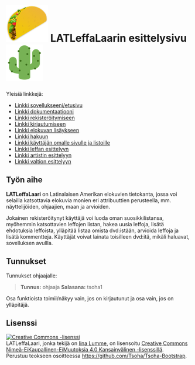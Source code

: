 # ![Taco](/images/taco.png) LATLeffaLaarin esittelysivu ![Cactus](/images/isocactus.png)

Yleisiä linkkejä:

* [Linkki sovellukseeni/etusivu](http://iilumme.users.cs.helsinki.fi/tsoha/)
* [Linkki dokumentaatiooni](https://github.com/iilumme/Tsoha-Bootstrap/blob/master/doc/LATLeffaLaari.pdf)
* [Linkki rekisteröitymiseen](http://iilumme.users.cs.helsinki.fi/tsoha/register)
* [Linkki kirjautumiseen](http://iilumme.users.cs.helsinki.fi/tsoha/login)
* [Linkki elokuvan lisäykseen](http://iilumme.users.cs.helsinki.fi/tsoha/addmovie)
* [Linkki hakuun](http://iilumme.users.cs.helsinki.fi/tsoha/search)
* [Linkki käyttäjän omalle sivulle ja listoille](http://iilumme.users.cs.helsinki.fi/tsoha/mypage)
* [Linkki leffan esittelyyn](http://iilumme.users.cs.helsinki.fi/tsoha/movie/1)
* [Linkki artistin esittelyyn](http://iilumme.users.cs.helsinki.fi/tsoha/artist/9)
* [Linkki valtion esittelyyn](http://iilumme.users.cs.helsinki.fi/tsoha/country/1)


## Työn aihe

**LATLeffaLaari** on Latinalaisen Amerikan elokuvien tietokanta, jossa voi selailla katsottavia elokuvia monien eri attribuuttien perusteella, mm. näyttelijöiden, ohjaajien, maan ja arvioiden. 

Jokainen rekisteröitynyt käyttäjä voi luoda oman suosikkilistansa, myöhemmin katsottavien leffojen listan, hakea uusia leffoja, lisätä ehdotuksia leffoista, ylläpitää listaa omista dvd:istään, arvioida leffoja ja lisätä kommentteja. 
Käyttäjät voivat lainata toisilleen dvd:itä, mikäli haluavat, sovelluksen avullla.


## Tunnukset

Tunnukset ohjaajalle:
> **Tunnus:** ohjaaja **Salasana:** tsoha1

Osa funktioista toimii/näkyy vain, jos on kirjautunut ja osa vain, jos on ylläpitäjä.

## Lisenssi

<a rel="license" href="http://creativecommons.org/licenses/by-nc-nd/4.0/">
<img alt="Creative Commons -lisenssi" style="border-width:0" src="https://i.creativecommons.org/l/by-nc-nd/4.0/88x31.png" /></a>
<br />
<span xmlns:dct="http://purl.org/dc/terms/" property="dct:title">LATLeffaLaari</span>, jonka tekijä on <a xmlns:cc="http://creativecommons.org/ns#" href="http://iilumme.users.cs.helsinki.fi/tsoha" property="cc:attributionName" rel="cc:attributionURL">Iina Lumme</a>, on lisensoitu <a rel="license" href="http://creativecommons.org/licenses/by-nc-nd/4.0/">Creative Commons Nimeä-EiKaupallinen-EiMuutoksia 4.0 Kansainvälinen -lisenssillä</a>.<br />Perustuu teokseen osoitteessa <a xmlns:dct="http://purl.org/dc/terms/" href="https://github.com/Tsoha/Tsoha-Bootstrap" rel="dct:source">https://github.com/Tsoha/Tsoha-Bootstrap</a>.
